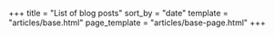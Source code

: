 +++
title = "List of blog posts"
sort_by = "date"
template = "articles/base.html"
page_template = "articles/base-page.html"
+++